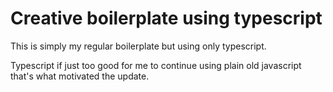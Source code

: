 # Creative boilerplate using typescript

This is simply my regular boilerplate but using only typescript.

Typescript if just too good for me to continue using plain old javascript that's what motivated the update.
